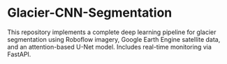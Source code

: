 # Glacier-CNN-Segmentation
This repository implements a complete deep learning pipeline for glacier segmentation using Roboflow imagery, Google Earth Engine satellite data, and an attention-based U-Net model. Includes real-time monitoring via FastAPI.
